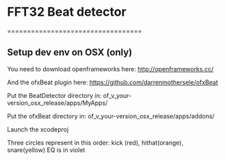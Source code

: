 # FFT32 Beat detector
==================================


Setup dev env on OSX (only)
---------------------------


You need to download openframeworks here:
http://openframeworks.cc/

And the ofxBeat plugin here:
https://github.com/darrenmothersele/ofxBeat

Put the BeatDetector directory in:
of_v_your-version_osx_release/apps/MyApps/

Put the ofxBeat directory in:
of_v_your-version_osx_release/apps/addons/

Launch the xcodeproj

Three circles represent in this order: kick (red), hithat(orange), snare(yellow)
EQ is in violet

